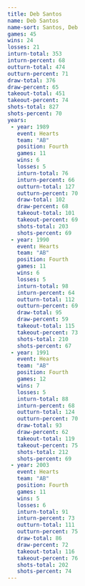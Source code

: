 ```yaml
---
title: Deb Santos
name: Deb Santos
name-sort: Santos, Deb
games: 45
wins: 24
losses: 21
inturn-total: 353
inturn-percent: 68
outturn-total: 474
outturn-percent: 71
draw-total: 376
draw-percent: 65
takeout-total: 451
takeout-percent: 74
shots-total: 827
shots-percent: 70
years:
 - year: 1989
   event: Hearts
   team: "AB"
   position: Fourth
   games: 11
   wins: 6
   losses: 5
   inturn-total: 76
   inturn-percent: 66
   outturn-total: 127
   outturn-percent: 70
   draw-total: 102
   draw-percent: 68
   takeout-total: 101
   takeout-percent: 69
   shots-total: 203
   shots-percent: 69
 - year: 1990
   event: Hearts
   team: "AB"
   position: Fourth
   games: 11
   wins: 6
   losses: 5
   inturn-total: 98
   inturn-percent: 64
   outturn-total: 112
   outturn-percent: 69
   draw-total: 95
   draw-percent: 59
   takeout-total: 115
   takeout-percent: 73
   shots-total: 210
   shots-percent: 67
 - year: 1991
   event: Hearts
   team: "AB"
   position: Fourth
   games: 12
   wins: 7
   losses: 5
   inturn-total: 88
   inturn-percent: 68
   outturn-total: 124
   outturn-percent: 70
   draw-total: 93
   draw-percent: 62
   takeout-total: 119
   takeout-percent: 75
   shots-total: 212
   shots-percent: 69
 - year: 2003
   event: Hearts
   team: "AB"
   position: Fourth
   games: 11
   wins: 5
   losses: 6
   inturn-total: 91
   inturn-percent: 73
   outturn-total: 111
   outturn-percent: 75
   draw-total: 86
   draw-percent: 72
   takeout-total: 116
   takeout-percent: 76
   shots-total: 202
   shots-percent: 74
---
```

